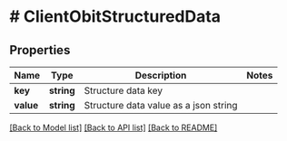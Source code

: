 # # ClientObitStructuredData

## Properties

Name | Type | Description | Notes
------------ | ------------- | ------------- | -------------
**key** | **string** | Structure data key |
**value** | **string** | Structure data value as a json string |

[[Back to Model list]](../../README.md#models) [[Back to API list]](../../README.md#endpoints) [[Back to README]](../../README.md)

